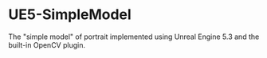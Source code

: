 # UE5-SimpleModel
The "simple model" of portrait implemented using Unreal Engine 5.3 and the built-in OpenCV plugin.
